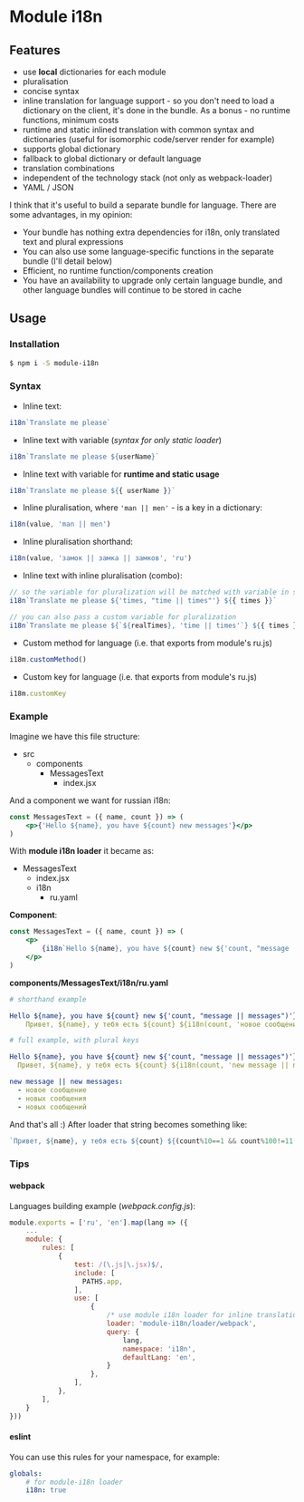 # Module i18n

## Features
* use **local** dictionaries for each module
* pluralisation
* concise syntax
* inline translation for language support - so you don't need to load a dictionary on the client, it's done in the bundle. As a bonus - no runtime functions, minimum costs
* runtime and static inlined translation with common syntax and dictionaries (useful for isomorphic code/server render for example)
* supports global dictionary
* fallback to global dictionary or default language
* translation combinations
* independent of the technology stack (not only as webpack-loader)
* YAML / JSON

I think that it's useful to build a separate bundle for language. There are some advantages, in my opinion:
- Your bundle has nothing extra dependencies for i18n, only translated text and plural expressions
- You can also use some language-specific functions in the separate bundle (I'll detail below)
- Efficient, no runtime function/components creation
- You have an availability to upgrade only certain language bundle, and other language bundles will continue to be stored in cache 

## Usage

### Installation

```sh
$ npm i -S module-i18n
```

### Syntax

- Inline text: 
```js
i18n`Translate me please`
```
- Inline text with variable (*syntax for only static loader*)
```js
i18n`Translate me please ${userName}`
```
- Inline text with variable for **runtime and static usage**
```js
i18n`Translate me please ${{ userName }}`
```
- Inline pluralisation, where `'man || men'` - is a key in a dictionary:
```js
i18n(value, 'man || men')
```
- Inline pluralisation shorthand:
```js
i18n(value, 'замок || замка || замков', 'ru')
```
- Inline text with inline pluralisation (combo):
```js
// so the variable for pluralization will be matched with variable in sentence by name
i18n`Translate me please ${'times, "time || times"'} ${{ times }}`

// you can also pass a custom variable for pluralization
i18n`Translate me please ${`${realTimes}, 'time || times'`} ${{ times }}`
```
- Custom method for language (i.e. that exports from module's ru.js)
```js
i18m.customMethod()
```
- Custom key for language (i.e. that exports from module's ru.js)
```js
i18m.customKey
```

### Example

Imagine we have this file structure:
* src
    - components
        + MessagesText
            * index.jsx

And a component we want for russian i18n:

```jsx
const MessagesText = ({ name, count }) => (
    <p>{'Hello ${name}, you have ${count} new messages'}</p>
)
```

With **module i18n loader** it became as:
* MessagesText
    - index.jsx
    - i18n
        + ru.yaml


**Component**:
```jsx
const MessagesText = ({ name, count }) => (
    <p>
        {i18n`Hello ${name}, you have ${count} new ${'count, "message || messages")'}`}
    </p>
)
```

**components/MessagesText/i18n/ru.yaml**
```yaml
# shorthand example

Hello ${name}, you have ${count} new ${'count, "message || messages")'}:
    Привет, ${name}, у тебя есть ${count} ${i18n(count, 'новое сообщение || новых сообщения || новых сообщений', 'ru')}
```

```yaml
# full example, with plural keys

Hello ${name}, you have ${count} new ${'count, "message || messages")'}:
  Привет, ${name}, у тебя есть ${count} ${i18n(count, 'new message || new messages')}

new message || new messages:
  - новое сообщение
  - новых сообщения
  - новых сообщений
```    

And that's all :) After loader that string becomes something like:
```js
`Привет, ${name}, у тебя есть ${count} ${(count%10==1 && count%100!=11 ? 'новое сообщение' : count%10>=2 && count%10<=4 && (count%100<10 || count%100>=20) ? 'новых сообщения' : 'новых сообщений')}`
```

### Tips
#### webpack
Languages building example (*webpack.config.js*):
```js
module.exports = ['ru', 'en'].map(lang => ({
    ...
    module: {
        rules: [
            {
                test: /(\.js|\.jsx)$/,
                include: [
                  PATHS.app,
                ],
                use: [
                    {
                        /* use module i18n loader for inline translations */
                        loader: 'module-i18n/loader/webpack',
                        query: {
                            lang,
                            namespace: 'i18n',
                            defaultLang: 'en',
                        }
                    },
                ],
            },
        ],
    }
}))
```
#### eslint
You can use this rules for your namespace, for example:
```yaml
globals:
    # for module-i18n loader
    i18n: true
